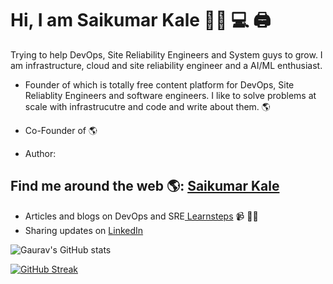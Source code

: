 # Hi, I am Saikumar Kale 👋🏾 💻 :printer:

Trying to help DevOps, Site Reliability Engineers and System guys to grow. I am infrastructure, cloud and site reliability engineer and a AI/ML enthusiast. 

- Founder of which is totally free content platform for DevOps, Site Reliablity Engineers and software engineers. I like to solve problems at scale with infrastrucutre and code and write about them. 🌎

- Co-Founder of  🌎

- Author:  



## Find me around the web 🌎: <a href="https://github.com/SK_ML-DevOps">Saikumar Kale</a>
- Articles and blogs on DevOps and SRE<a href=""> Learnsteps</a> 📹 ✍🏾
- Sharing updates on <a href="https://www.linkedin.com/in/saikumar-kale-668096122/">LinkedIn</a>



![Gaurav's GitHub stats](https://github-readme-stats.vercel.app/api?username=Sai-Kale)

[![GitHub Streak](http://github-readme-streak-stats.herokuapp.com?user=Sai-Kale&date_format=M%20j%5B%2C%20Y%5D)](https://git.io/streak-stats)
